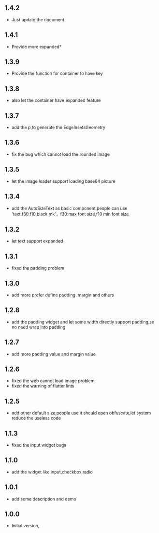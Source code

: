 ## 1.4.2

- Just update the document

## 1.4.1

- Provide more expanded*

## 1.3.9

- Provide the function for container to have key

## 1.3.8

- also let the container have expanded feature

## 1.3.7

- add the p,to generate the EdgeInsetsGeometry

## 1.3.6

- fix the bug which cannot load the rounded image

## 1.3.5

- let the image loader support loading base64 picture

## 1.3.4

- add the AutoSizeText as basic component,people can use 'text.f30.f10.black.mk'，f30:max font
  size,f10 min font size

## 1.3.2

- let text support expanded

## 1.3.1

- fixed the padding problem

## 1.3.0

- add more prefer define padding ,margin and others

## 1.2.8

- add the padding widget and let some width directly support padding,so no need wrap into padding

## 1.2.7

- add more padding value and margin value

## 1.2.6

- fixed the web cannot load image problem.
- fixed the warning of flutter lints

## 1.2.5

- add other default size,people use it should open obfuscate,let system reduce the useless code

## 1.1.3

- fixed the input widget bugs

## 1.1.0

- add the widget like input,checkbox,radio

## 1.0.1

- add some description and demo

## 1.0.0

- Initial version,